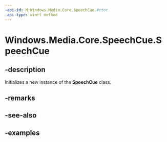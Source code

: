 ```yaml
---
-api-id: M:Windows.Media.Core.SpeechCue.#ctor
-api-type: winrt method
---
```


<!-- Method syntax.
public SpeechCue.SpeechCue()
-->

# Windows.Media.Core.SpeechCue.SpeechCue


## -description

Initializes a new instance of the **SpeechCue** class.

## -remarks

## -see-also

## -examples

